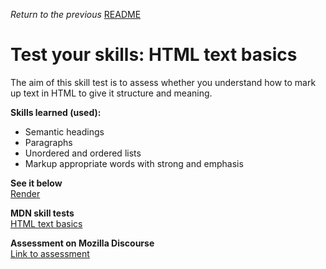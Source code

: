 <span><i>Return to the previous</i> <a href="https://github.com/alexandre-j-dev/MDN-Mozilla-Developer-Network/tree/HTML/Test%20your%20skills:%20HTML%20text%20basics"> README</a></span>

<h1>Test your skills: HTML text basics </h1>

<p> The aim of this skill test is to assess whether you understand how to mark up text in HTML to give it structure and meaning. </p>

<strong>Skills learned (used):</strong>
<ul>  
<li>Semantic headings</li>
<li>Paragraphs</li>
<li>Unordered and ordered lists</li>
<li>Markup appropriate words with strong and emphasis</li>  
</ul>

<strong>See it below</strong><br>
<a href="https://htmlpreview.github.io/?https://github.com/alexandre-j-dev/MDN-Mozilla-Developer-Network/blob/HTML/Test%20your%20skills:%20HTML%20text%20basics/index.html"> Render </a><br>

<strong>MDN skill tests</strong><br>
<a href="https://developer.mozilla.org/en-US/docs/Learn/HTML/Introduction_to_HTML/Test_your_skills:_HTML_text_basics"> HTML text basics </a>

<strong>Assessment on Mozilla Discourse</strong><br>
<a href="https://discourse.mozilla.org/t/assessment-wanted-for-html-text-basics-skill-test-1/106331">Link to assessment </a>
